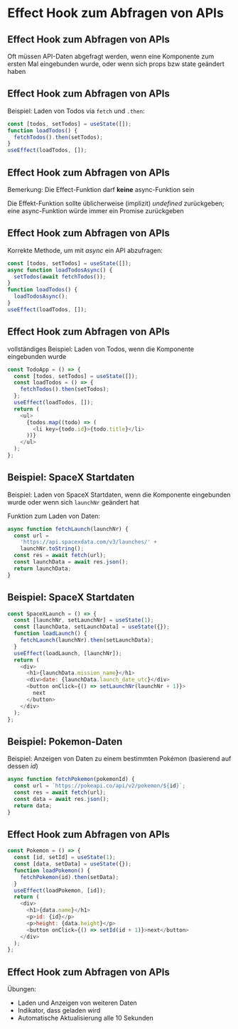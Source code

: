 # Effect Hook zum Abfragen von APIs

## Effect Hook zum Abfragen von APIs

Oft müssen API-Daten abgefragt werden, wenn eine Komponente zum ersten Mal eingebunden wurde, oder wenn sich props bzw state geändert haben

## Effect Hook zum Abfragen von APIs

Beispiel: Laden von Todos via `fetch` und `.then`:

```js
const [todos, setTodos] = useState([]);
function loadTodos() {
  fetchTodos().then(setTodos);
}
useEffect(loadTodos, []);
```

## Effect Hook zum Abfragen von APIs

Bemerkung: Die Effect-Funktion darf **keine** async-Funktion sein

Die Effekt-Funktion sollte üblicherweise (implizit) _undefined_ zurückgeben; eine async-Funktion würde immer ein Promise zurückgeben

## Effect Hook zum Abfragen von APIs

Korrekte Methode, um mit _async_ ein API abzufragen:

```js
const [todos, setTodos] = useState([]);
async function loadTodosAsync() {
  setTodos(await fetchTodos());
}
function loadTodos() {
  loadTodosAsync();
}
useEffect(loadTodos, []);
```

## Effect Hook zum Abfragen von APIs

vollständiges Beispiel: Laden von Todos, wenn die Komponente eingebunden wurde

```js
const TodoApp = () => {
  const [todos, setTodos] = useState([]);
  const loadTodos = () => {
    fetchTodos().then(setTodos);
  };
  useEffect(loadTodos, []);
  return (
    <ul>
      {todos.map((todo) => (
        <li key={todo.id}>{todo.title}</li>
      ))}
    </ul>
  );
};
```

## Beispiel: SpaceX Startdaten

Beispiel: Laden von SpaceX Startdaten, wenn die Komponente eingebunden wurde oder wenn sich `launchNr` geändert hat

Funktion zum Laden von Daten:

```js
async function fetchLaunch(launchNr) {
  const url =
    'https://api.spacexdata.com/v3/launches/' +
    launchNr.toString();
  const res = await fetch(url);
  const launchData = await res.json();
  return launchData;
}
```

## Beispiel: SpaceX Startdaten

```js
const SpaceXLaunch = () => {
  const [launchNr, setLaunchNr] = useState(1);
  const [launchData, setLaunchData] = useState({});
  function loadLaunch() {
    fetchLaunch(launchNr).then(setLaunchData);
  }
  useEffect(loadLaunch, [launchNr]);
  return (
    <div>
      <h1>{launchData.mission_name}</h1>
      <div>date: {launchData.launch_date_utc}</div>
      <button onClick={() => setLaunchNr(launchNr + 1)}>
        next
      </button>
    </div>
  );
};
```

## Beispiel: Pokemon-Daten

Beispiel: Anzeigen von Daten zu einem bestimmten Pokémon (basierend auf dessen _id_)

```js
async function fetchPokemon(pokemonId) {
  const url = `https://pokeapi.co/api/v2/pokemon/${id}`;
  const res = await fetch(url);
  const data = await res.json();
  return data;
}
```

## Effect Hook zum Abfragen von APIs

```js
const Pokemon = () => {
  const [id, setId] = useState(1);
  const [data, setData] = useState({});
  function loadPokemon() {
    fetchPokemon(id).then(setData);
  }
  useEffect(loadPokemon, [id]);
  return (
    <div>
      <h1>{data.name}</h1>
      <p>id: {id}</p>
      <p>height: {data.height}</p>
      <button onClick={() => setId(id + 1)}>next</button>
    </div>
  );
};
```

## Effect Hook zum Abfragen von APIs

Übungen:

- Laden und Anzeigen von weiteren Daten
- Indikator, dass geladen wird
- Automatische Aktualisierung alle 10 Sekunden
